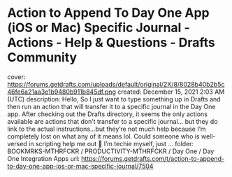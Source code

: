 # Action to Append To Day One App (iOS or Mac) Specific Journal - Actions - Help & Questions - Drafts Community

cover: https://forums.getdrafts.com/uploads/default/original/2X/8/8028b40b2b5c46fe6a21aa3e1b9480b911b845df.png
created: December 15, 2021 2:03 AM (UTC)
description: Hello,  So I just want to type something up in Drafts and then run an action that will transfer it to a specific journal in the Day One app.  After checking out the Drafts directory, it seems the only actions available are actions that don’t transfer to a specific journal… but they do link to the actual instructions…but they’re not much help because I’m completely lost on what any of it means lol.  Could someone who is well-versed in scripting help me out 🙂  I’m techie myself, just ...
folder: BOOKMRKS-MTHRFCKR / PRODUCTIVITY-MTHRFCKR / Day One / Day One Integration Apps
url: https://forums.getdrafts.com/t/action-to-append-to-day-one-app-ios-or-mac-specific-journal/7504